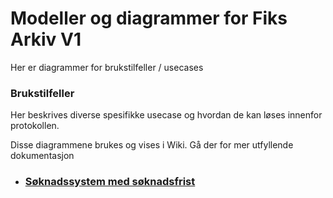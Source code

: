 # Modeller og diagrammer for Fiks Arkiv V1

Her er diagrammer for brukstilfeller / usecases


### Brukstilfeller 
Her beskrives diverse spesifikke usecase og hvordan de kan løses innenfor protokollen.

Disse diagrammene brukes og vises i Wiki. Gå der for mer utfyllende dokumentasjon

* ### [Søknadssystem med søknadsfrist](UseCases/Soeknadssystem-med-soeknadsfrist)



